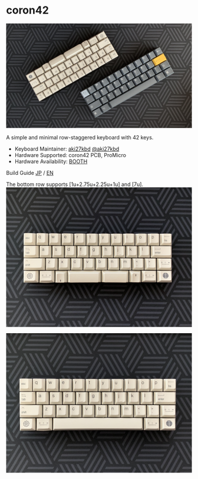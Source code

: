 # coron42

![coron42_main00](/images/main_00.jpg)

A simple and minimal row-staggered keyboard with 42 keys.

- Keyboard Maintainer: [aki27kbd](https://github.com/aki27kbd) [@aki27kbd](https://twitter.com/aki27kbd)
- Hardware Supported: coron42 PCB, ProMicro
- Hardware Availability: [BOOTH](https://aki27.booth.pm)

Build Guide [JP](doc/buildguide.md) / [EN](doc/buildguide_en.md)

The bottom row supports [1u+2.75u+2.25u+1u] and [7u].
![coron42_main01](/images/main_01.jpg)

![coron42_main02](/images/main_02.jpg)
